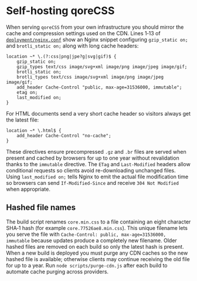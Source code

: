 # Self-hosting qoreCSS

When serving `qoreCSS` from your own infrastructure you should mirror the cache and compression settings used on the CDN. Lines 1‑13 of [`deployment/nginx.conf`](../deployment/nginx.conf) show an Nginx snippet configuring `gzip_static on;` and `brotli_static on;` along with long cache headers:

```nginx
location ~* \.(?:css|png|jpe?g|svg|gif)$ {
    gzip_static on;
    gzip_types text/css image/svg+xml image/png image/jpeg image/gif;
    brotli_static on;
    brotli_types text/css image/svg+xml image/png image/jpeg image/gif;
    add_header Cache-Control "public, max-age=31536000, immutable";
    etag on;
    last_modified on;
}
```

For HTML documents send a very short cache header so visitors always get the latest file:

```nginx
location ~* \.html$ {
    add_header Cache-Control "no-cache";
}
```
<!-- //short cache header snippet for html pages -->

These directives ensure precompressed `.gz` and `.br` files are served when present and cached by browsers for up to one year without revalidation thanks to the `immutable` directive. The `ETag` and `Last-Modified` headers allow conditional requests so clients avoid re-downloading unchanged files. Using `last_modified on;` tells Nginx to emit the actual file modification time so browsers can send `If-Modified-Since` and receive `304 Not Modified` when appropriate.

## Hashed file names

The build script renames `core.min.css` to a file containing an eight character SHA‑1 hash (for example `core.77526ae8.min.css`). This unique filename lets you serve the file with `Cache-Control: public, max-age=31536000, immutable` because updates produce a completely new filename. Older hashed files are removed on each build so only the latest hash is present. When a new build is deployed you must purge any CDN caches so the new hashed file is available; otherwise clients may continue receiving the old file for up to a year.
Run `node scripts/purge-cdn.js` after each build to automate cache purging across providers. <!-- provides recommended script for cache purge -->

